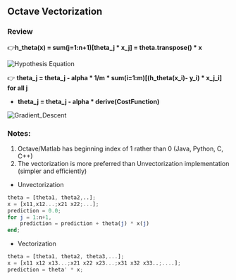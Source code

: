 ## Octave Vectorization

### Review
:point_right:__h_theta(x) = sum(j=1:n+1)[theta_j * x_j] = theta.transpose() * x__

![Hypothesis Equation](https://github.com/yjiang14/ML_Andrew-NG/blob/master/ML_Week2_Notes/ImageFolder/Hypothesis_Eqaution.PNG)

:point_right: __theta_j = theta_j - alpha * 1/m * sum(i=1:m)[(h_theta(x_i)- y_i) * x_j_i] for all j__

*  __theta_j = theta_j - alpha * derive(CostFunction)__

![Gradient_Descent](https://github.com/yjiang14/ML_Andrew-NG/blob/master/ML_Week2_Notes/ImageFolder/Gradient_Descent.PNG)

### Notes:
1. Octave/Matlab has beginning index of 1 rather than 0 (Java, Python, C, C++)
2. The vectorization is more preferred than Unvectorization implementation (simpler and efficiently)
* Unvectorization

```Octave
theta = [theta1, theta2,..];
x = [x11,x12...;x21 x22;...];
prediction = 0.0;
for j = 1:n+1,
	prediction = prediction + theta(j) * x(j)
end;
```

* Vectorization

```Octave
theta = [theta1, theta2, theta3,...];
x = [x11 x12 x13...;x21 x22 x23...;x31 x32 x33..;....];
prediction = theta' * x;
```


